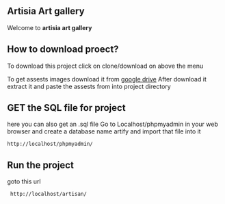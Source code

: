 ## Artisia Art gallery

Welcome to <b>artisia art gallery</b> 

## How to download proect?
To download this project click on clone/download on above the menu 

To get assests images download it from <a href="https://drive.google.com/open?id=1NhVytFoLY8HTeHaW9rneX9SsvXPXCD7N"> google drive</a> 
After download it extract it and paste the assests from into project directory

## GET the SQL file for project
here you can also get an .sql file 
Go to Localhost/phpmyadmin in your web browser 
and create a database name artify   and import that file into it 

    http://localhost/phpmyadmin/

## Run the project 
goto this url

     http://localhost/artisan/
     
     


